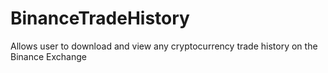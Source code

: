 # BinanceTradeHistory
Allows user to download and view any cryptocurrency trade history on the Binance Exchange
